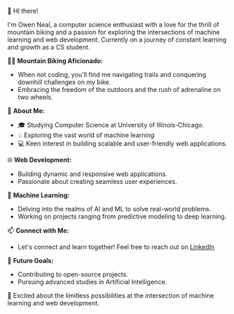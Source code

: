 👋 HI there! 

I'm Owen Neal, a computer science enthusiast with a love for the thrill of mountain biking and a passion for exploring the intersections of machine learning and web development. Currently on a journey of constant learning and growth as a CS student.

🚵‍♂️ **Mountain Biking Aficionado:**
- When not coding, you'll find me navigating trails and conquering downhill challenges on my bike.
- Embracing the freedom of the outdoors and the rush of adrenaline on two wheels.

🚀 **About Me:**
- 🎓 Studying Computer Science at University of Illinois-Chicago.
- 💡 Exploring the vast world of machine learning
- 💻 Keen interest in building scalable and user-friendly web applications.

🌐 **Web Development:**
- Building dynamic and responsive web applications.
- Passionate about creating seamless user experiences.

🤖 **Machine Learning:**
- Delving into the realms of AI and ML to solve real-world problems.
- Working on projects ranging from predictive modeling to deep learning.

📫 **Connect with Me:**
- Let's connect and learn together! Feel free to reach out on [LinkedIn](www.linkedin.com/in/owen-neal1)

🚧 **Future Goals:**
- Contributing to open-source projects.
- Pursuing advanced studies in Artificial Intelligence.


🌟 Excited about the limitless possibilities at the intersection of machine learning and web development.

